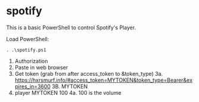 # spotify

This is a basic PowerShell to control Spotify's Player.

Load PowerShell:

```
. .\spotify.ps1
```

1. Authorization
2. Paste in web browser
3. Get token (grab from after access_token to &token_type)
3a. https://hxrsmurf.info/#access_token=MYTOKEN&token_type=Bearer&expires_in=3600
3B. MYTOKEN
4. player MYTOKEN 100
4a. 100 is the volume
 
